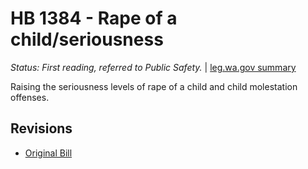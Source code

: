 # HB 1384 - Rape of a child/seriousness
*Status: First reading, referred to Public Safety.* | [leg.wa.gov summary](https://app.leg.wa.gov/billsummary?BillNumber=1384&Year=2021)

Raising the seriousness levels of rape of a child and child molestation offenses.

## Revisions
* [Original Bill](1/)